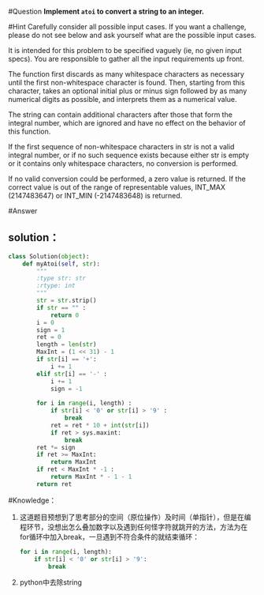 #Question
**Implement `atoi` to convert a string to an integer.**


#Hint
Carefully consider all possible input cases. If you want a challenge, please do not see below and ask yourself what are the possible input cases.

It is intended for this problem to be specified vaguely (ie, no given input specs). You are responsible to gather all the input requirements up front.

The function first discards as many whitespace characters as necessary until the first non-whitespace character is found. Then, starting from this character, takes an optional initial plus or minus sign followed by as many numerical digits as possible, and interprets them as a numerical value.

The string can contain additional characters after those that form the integral number, which are ignored and have no effect on the behavior of this function.

If the first sequence of non-whitespace characters in str is not a valid integral number, or if no such sequence exists because either str is empty or it contains only whitespace characters, no conversion is performed.

If no valid conversion could be performed, a zero value is returned. If the correct value is out of the range of representable values, INT_MAX (2147483647) or INT_MIN (-2147483648) is returned.

#Answer
## solution：
```python
class Solution(object):
    def myAtoi(self, str):
        """
        :type str: str
        :rtype: int
        """
        str = str.strip()
        if str == "" :
            return 0
        i = 0
        sign = 1
        ret = 0
        length = len(str)
        MaxInt = (1 << 31) - 1
        if str[i] == '+':
            i += 1
        elif str[i] == '-' :
            i += 1
            sign = -1
        
        for i in range(i, length) :
            if str[i] < '0' or str[i] > '9' :
                break
            ret = ret * 10 + int(str[i])
            if ret > sys.maxint:
                break
        ret *= sign
        if ret >= MaxInt:
            return MaxInt
        if ret < MaxInt * -1 :
            return MaxInt * - 1 - 1 
        return ret   
```

#Knowledge：
1. 这道题目预想到了思考部分的空间（原位操作）及时间（单指针），但是在编程环节，没想出怎么叠加数字以及遇到任何怪字符就跳开的方法，方法为在for循环中加入break，一旦遇到不符合条件的就结束循环：

    ```python
    for i in range(i, length):
        if str[i] < '0' or str[i] > '9':                        
            break
    ```

2. python中去除string